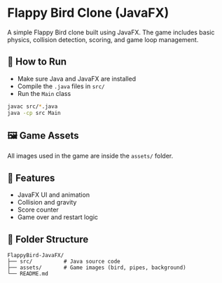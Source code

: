 # Flappy Bird Clone (JavaFX)

A simple Flappy Bird clone built using JavaFX. The game includes basic physics, collision detection, scoring, and game loop management.

## 🚀 How to Run
- Make sure Java and JavaFX are installed
- Compile the `.java` files in `src/`
- Run the `Main` class

```bash
javac src/*.java
java -cp src Main
```

## 🖼 Game Assets
All images used in the game are inside the `assets/` folder.

## 🧠 Features
- JavaFX UI and animation
- Collision and gravity
- Score counter
- Game over and restart logic

## 📁 Folder Structure
```
FlappyBird-JavaFX/
├── src/          # Java source code
├── assets/       # Game images (bird, pipes, background)
└── README.md
```

